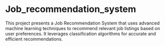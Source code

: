 # Job_recommendation_system
This project presents a Job Recommendation System that uses advanced machine learning techniques to recommend relevant job listings based on user preferences. It leverages classification algorithms for accurate and efficient recommendations.
